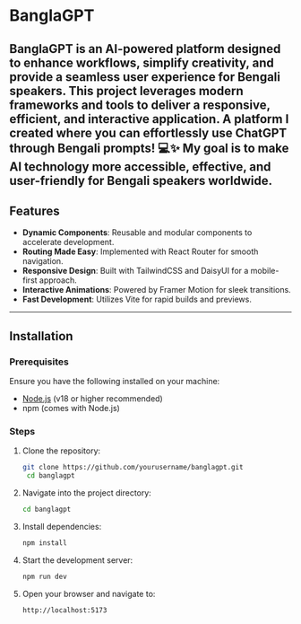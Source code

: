 # BanglaGPT

BanglaGPT is an AI-powered platform designed to enhance workflows, simplify creativity, and provide a seamless user experience for Bengali speakers. This project leverages modern frameworks and tools to deliver a responsive, efficient, and interactive application.
A platform I created where you can effortlessly use ChatGPT through Bengali prompts! 💻✨
My goal is to make AI technology more accessible, effective, and user-friendly for Bengali speakers worldwide.
---

## Features

- **Dynamic Components**: Reusable and modular components to accelerate development.
- **Routing Made Easy**: Implemented with React Router for smooth navigation.
- **Responsive Design**: Built with TailwindCSS and DaisyUI for a mobile-first approach.
- **Interactive Animations**: Powered by Framer Motion for sleek transitions.
- **Fast Development**: Utilizes Vite for rapid builds and previews.

---

## Installation

### Prerequisites

Ensure you have the following installed on your machine:

- [Node.js](https://nodejs.org/) (v18 or higher recommended)
- npm (comes with Node.js)

### Steps

1. Clone the repository:
   ```bash
   git clone https://github.com/yourusername/banglagpt.git
    cd banglagpt
    ```
2. Navigate into the project directory:
   ```bash
   cd banglagpt
    ```
3. Install dependencies:
   ```bash
   npm install
    ```
4. Start the development server:
   ```bash
   npm run dev
    ```
5. Open your browser and navigate to:
   ```bash
   http://localhost:5173
    ```
